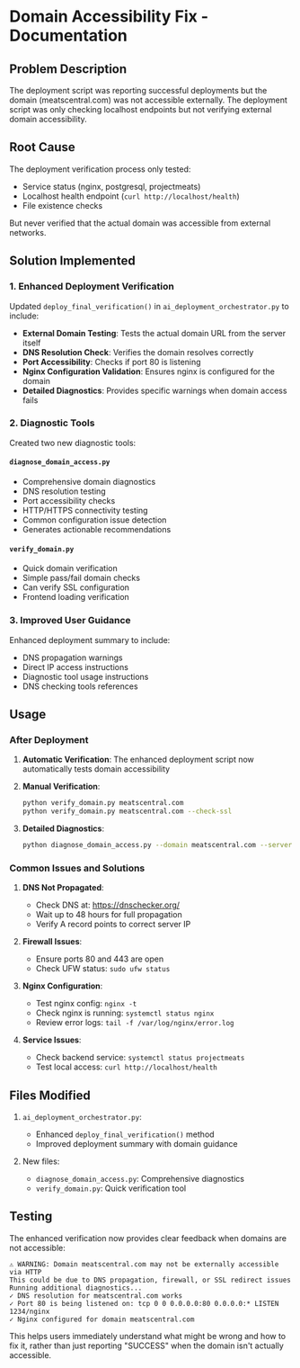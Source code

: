 # Domain Accessibility Fix - Documentation

## Problem Description

The deployment script was reporting successful deployments but the domain (meatscentral.com) was not accessible externally. The deployment script was only checking localhost endpoints but not verifying external domain accessibility.

## Root Cause

The deployment verification process only tested:
- Service status (nginx, postgresql, projectmeats)
- Localhost health endpoint (`curl http://localhost/health`)
- File existence checks

But never verified that the actual domain was accessible from external networks.

## Solution Implemented

### 1. Enhanced Deployment Verification

Updated `deploy_final_verification()` in `ai_deployment_orchestrator.py` to include:

- **External Domain Testing**: Tests the actual domain URL from the server itself
- **DNS Resolution Check**: Verifies the domain resolves correctly
- **Port Accessibility**: Checks if port 80 is listening
- **Nginx Configuration Validation**: Ensures nginx is configured for the domain
- **Detailed Diagnostics**: Provides specific warnings when domain access fails

### 2. Diagnostic Tools

Created two new diagnostic tools:

#### `diagnose_domain_access.py`
- Comprehensive domain diagnostics
- DNS resolution testing
- Port accessibility checks
- HTTP/HTTPS connectivity testing
- Common configuration issue detection
- Generates actionable recommendations

#### `verify_domain.py`
- Quick domain verification
- Simple pass/fail domain checks
- Can verify SSL configuration
- Frontend loading verification

### 3. Improved User Guidance

Enhanced deployment summary to include:
- DNS propagation warnings
- Direct IP access instructions
- Diagnostic tool usage instructions
- DNS checking tools references

## Usage

### After Deployment

1. **Automatic Verification**: The enhanced deployment script now automatically tests domain accessibility

2. **Manual Verification**:
   ```bash
   python verify_domain.py meatscentral.com
   python verify_domain.py meatscentral.com --check-ssl
   ```

3. **Detailed Diagnostics**:
   ```bash
   python diagnose_domain_access.py --domain meatscentral.com --server 167.99.155.140
   ```

### Common Issues and Solutions

1. **DNS Not Propagated**:
   - Check DNS at: https://dnschecker.org/
   - Wait up to 48 hours for full propagation
   - Verify A record points to correct server IP

2. **Firewall Issues**:
   - Ensure ports 80 and 443 are open
   - Check UFW status: `sudo ufw status`

3. **Nginx Configuration**:
   - Test nginx config: `nginx -t`
   - Check nginx is running: `systemctl status nginx`
   - Review error logs: `tail -f /var/log/nginx/error.log`

4. **Service Issues**:
   - Check backend service: `systemctl status projectmeats`
   - Test local access: `curl http://localhost/health`

## Files Modified

1. `ai_deployment_orchestrator.py`:
   - Enhanced `deploy_final_verification()` method
   - Improved deployment summary with domain guidance

2. New files:
   - `diagnose_domain_access.py`: Comprehensive diagnostics
   - `verify_domain.py`: Quick verification tool

## Testing

The enhanced verification now provides clear feedback when domains are not accessible:

```
⚠ WARNING: Domain meatscentral.com may not be externally accessible via HTTP
This could be due to DNS propagation, firewall, or SSL redirect issues
Running additional diagnostics...
✓ DNS resolution for meatscentral.com works
✓ Port 80 is being listened on: tcp 0 0 0.0.0.0:80 0.0.0.0:* LISTEN 1234/nginx
✓ Nginx configured for domain meatscentral.com
```

This helps users immediately understand what might be wrong and how to fix it, rather than just reporting "SUCCESS" when the domain isn't actually accessible.